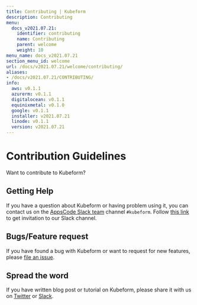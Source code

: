 ```yaml
---
title: Contributing | Kubeform
description: Contributing
menu:
  docs_v2021.07.21:
    identifier: contributing
    name: Contributing
    parent: welcome
    weight: 10
menu_name: docs_v2021.07.21
section_menu_id: welcome
url: /docs/v2021.07.21/welcome/contributing/
aliases:
- /docs/v2021.07.21/CONTRIBUTING/
info:
  aws: v0.1.1
  azurerm: v0.1.1
  digitalocean: v0.1.1
  equinixmetal: v0.1.0
  google: v0.1.1
  installer: v2021.07.21
  linode: v0.1.1
  version: v2021.07.21
---
```


# Contribution Guidelines

Want to contribute to Kubeform?

## Getting Help

If you have a question about Kubeform or having problem using it, you can contact us on the [AppsCode Slack team](https://appscode.slack.com/messages/C8NCX6N23/details/) channel `#kubeform`. Follow [this link](https://slack.appscode.com) to get invitation to our Slack channel.

## Bugs/Feature request

If you have found a bug with Kubeform or want to request for new features, please [file an issue](https://github.com/kubeform/kubeform/issues/new).

## Spread the word

If you have written blog post or tutorial on Kubeform, please share it with us on [Twitter](https://twitter.com/AppsCodeHQ) or [Slack](https://slack.appscode.com).
